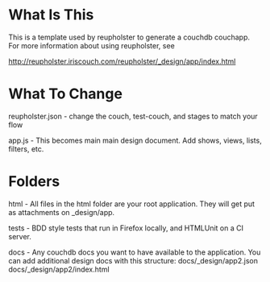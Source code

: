 What Is This
================

This is a template used by reupholster to generate a couchdb couchapp.
For more information about using reupholster, see 

http://reupholster.iriscouch.com/reupholster/_design/app/index.html



What To Change 
======================

reupholster.json  - change the couch, test-couch, and stages to match your flow

app.js - This becomes main main design document. Add shows, views, lists, filters, etc.

Folders
=======

html - All files in the html folder are your root application. They will get put as attachments on _design/app.

tests - BDD style tests that run in Firefox locally, and HTMLUnit on a CI server. 

docs - Any couchdb docs you want to have available to the application. You can add additional design docs with this structure:
docs/_design/app2.json
docs/_design/app2/index.html







